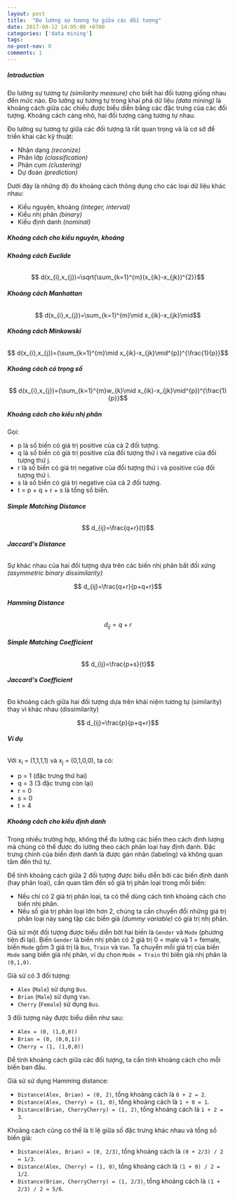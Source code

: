 ```yaml
---
layout: post
title:  "Đo lường sự tương tự giữa các đối tượng"
date: 2017-08-12 14:05:00 +0700
categories: ['data mining']
tags:
no-post-nav: 0
comments: 1
---
```


##### **Introduction**

Đo lường sự tương tự _(similarity measure)_ cho biết hai đối tượng giống nhau đến mức nào. Đo lường sự tương tự trong khai phá dữ liệu _(data mining)_ là khoảng cách giữa các chiều được biểu diễn bằng các đặc trưng của các đối tượng. Khoảng cách càng nhỏ, hai đối tượng càng tương tự nhau.

Đo lường sự tương tự giữa các đối tượng là rất quan trọng và là cơ sở để triển khai các kỹ thuật:
* Nhận dạng _(reconize)_
* Phân lớp _(classification)_
* Phân cụm _(clustering)_
* Dự đoán _(prediction)_

Dưới đây là những độ đo khoảng cách thông dụng cho các loại dữ liệu khác nhau:

* Kiểu nguyên, khoảng _(integer, interval)_
* Kiểu nhị phân _(binary)_
* Kiểu định danh _(nominal)_

##### **Khoảng cách cho kiểu nguyên, khoảng**

###### **Khoảng cách Euclide**

$$ d(x_{i},x_{j})=\sqrt{\sum_{k=1}^{m}(x_{ik}-x_{jk})^{2}}$$

###### **Khoảng cách Manhattan**

$$ d(x_{i},x_{j})=\sum_{k=1}^{m}\mid x_{ik}-x_{jk}\mid$$

###### **Khoảng cách Minkowski**

$$ d(x_{i},x_{j})=(\sum_{k=1}^{m}\mid x_{ik}-x_{jk}\mid^{p})^{\frac{1}{p}}$$

###### **Khoảng cách có trọng số**

$$ d(x_{i},x_{j})=(\sum_{k=1}^{m}w_{k}\mid x_{ik}-x_{jk}\mid^{p})^{\frac{1}{p}}$$

##### **Khoảng cách cho kiểu nhị phân**

Gọi:
* p là số biến có giá trị positive của cả 2 đối tượng.
* q là số biến có giá trị positive của đối tượng thứ i và negative của đối tượng thứ j.
* r là số biến có giá trị negative của đối tượng thứ i và positive của đối tượng thứ i.
* s là số biến có giá trị negative của cả 2 đối tượng.
* t = p + q + r + s là tổng số biến.

###### **Simple Matching Distance**

$$ d_{ij}=\frac{q+r}{t}$$

###### **Jaccard's Distance**

Sự khác nhau của hai đối tượng dựa trên các biến nhị phân bất đối xứng _(asymmetric binary dissimilarity)_

$$ d_{ij}=\frac{q+r}{p+q+r}$$

###### **Hamming Distance**

$$ d_{ij}=q + r$$

###### **Simple Matching Coefficient**

$$ d_{ij}=\frac{p+s}{t}$$

###### **Jaccard's Coefficient**

Đo khoảng cách giữa hai đối tượng dựa trên khái niệm tương tự (similarity) thay vì khác nhau (dissimilarity)

$$ d_{ij}=\frac{p}{p+q+r}$$

###### **Ví dụ**

Với x<sub>i</sub> = (1,1,1,1) và x<sub>j</sub> = (0,1,0,0), ta có:
* p = 1 (đặc trưng thứ hai)
* q = 3 (3 đặc trưng còn lại)
* r = 0
* s = 0
* t = 4

##### **Khoảng cách cho kiểu định danh**

Trong nhiều trường hợp, không thể đo lường các biến theo cách định lượng mà chúng có thể được đo lường theo cách phân loại hay định đanh. Đặc trưng chính của biến định danh là được gán nhãn (labeling) và không quan tâm đến thứ tự.

Để tính khoảng cách giữa 2 đối tượng được biểu diễn bởi các biến định danh (hay phân loại), cần quan tâm đến số giá trị phân loại trong mỗi biến:
* Nếu chỉ có 2 giá trị phân loại, ta có thể dùng cách tính khoảng cách cho biến nhị phân.
* Nếu số giá trị phân loại lớn hơn 2, chúng ta cần chuyển đổi những giá trị phân loại này sang tập các biến giả _(dummy variable)_ có giá trị nhị phân.

Giả sử một đối tượng được biểu diễn bởi hai biến là `Gender` và `Mode` (phương tiện đi lại). Biến `Gender` là biến nhị phân có 2 giá trị 0 = male và 1 = female, biến `Mode` gồm 3 giá trị là `Bus`, `Train` và `Van`. Ta chuyển mỗi giá trị của biến `Mode` sang biến giả nhị phân, ví dụ chọn `Mode = Train` thì biến giả nhị phân là `(0,1,0)`.

Giả sử có 3 đối tượng:
* `Alex` (`Male`) sử dụng `Bus`.
* `Brian` (`Male`) sử dụng `Van`.
* `Cherry` (`Female`) sử dụng `Bus`.

3 đối tượng này được biểu diễn như sau:
* `Alex = (0, (1,0,0))`
* `Brian = (0, (0,0,1))`
* `Cherry = (1, (1,0,0))`

Để tính khoảng cách giữa các đối tượng, ta cần tính khoảng cách cho mỗi biến ban đầu.

Giả sử sử dụng Hamming distance:
* `Distance(Alex, Brian) = (0, 2)`, tổng khoảng cách là `0 + 2 = 2`.
* `Distance(Alex, Cherry) = (1, 0)`, tổng khoảng cách là `1 + 0 = 1`.
* `Distance(Brian, CherryCherry) = (1, 2)`, tổng khoảng cách là `1 + 2 = 3`.

Khoảng cách cũng có thể là tỉ lệ giữa số đặc trưng khác nhau và tổng số biến giả:
* `Distance(Alex, Brian) = (0, 2/3)`, tổng khoảng cách là `(0 + 2/3) / 2 = 1/3`.
* `Distance(Alex, Cherry) = (1, 0)`, tổng khoảng cách là `(1 + 0) / 2 = 1/2`.
* `Distance(Brian, CherryCherry) = (1, 2/3)`, tổng khoảng cách là `(1 + 2/3) / 2 = 5/6`.
